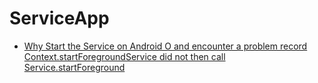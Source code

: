 # ServiceApp


- [Why Start the Service on Android O and encounter a problem record Context.startForegroundService did not then call Service.startForeground](https://medium.com/pongploydev/why-start-the-service-on-android-o-and-encounter-a-problem-record-context-startforegroundservice-3c8ddd8969ef)
